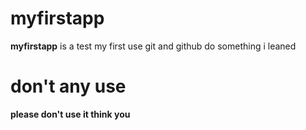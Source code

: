 # myfirstapp
**myfirstapp** is a test my first use git and github do something i leaned
# don't any use
**please don't use it think you**